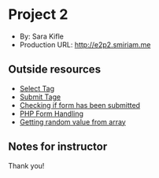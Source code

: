 # Project 2
+ By: Sara Kifle
+ Production URL: <http://e2p2.smiriam.me>

## Outside resources
 - [Select Tag](https://www.w3schools.com/tags/tag_select.asp)
 - [Submit Tage](https://www.w3schools.com/tags/att_input_type_submit.asp)
 - [Checking if form has been submitted](https://stackoverflow.com/questions/7711466/checking-if-form-has-been-submitted-php)
 - [PHP Form Handling](https://www.w3schools.com/php/php_forms.asp)
 - [Getting random value from array](https://www.php.net/manual/en/function.array-rand.php)

## Notes for instructor
Thank you! 